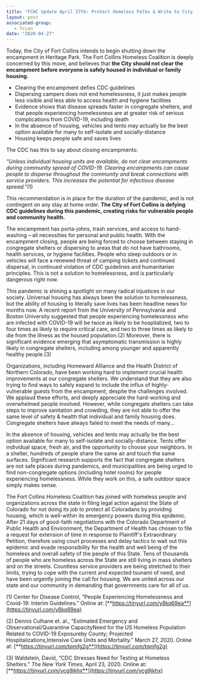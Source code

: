 ```yaml
---
title: "FCHC Update April 27th: Protect Homeless Folks & Write to City Leaders Today"
layout: post
associated-group:
   - fccan
date: "2020-04-27"
---
```


Today, the City of Fort Collins intends to begin shutting down the encampment in Heritage Park. The Fort Collins Homeless Coalition is deeply concerned by this move, and believes that **the City should not clear the encampment before everyone is safely housed in individual or family housing.**  

- Clearing the encampment defies CDC guidelines 
- Dispersing campers does not end homelessness, it just makes people less visible and less able to access health and hygiene facilities
- Evidence shows that disease spreads faster in congregate shelters, and that people experiencing homelessness are at greater risk of serious complications from COVID-19, including death
- In the absence of housing, vehicles and tents may actually be the best option available for many to self-isolate and socially-distance
- Housing keeps people safe and saves lives

The CDC has this to say about closing encampments:   

_“Unless individual housing units are available, do not clear encampments during community spread of COVID-19. Clearing encampments can cause people to disperse throughout the community and break connections with service providers. This increases the potential for infectious disease spread."_(1)  

This recommendation is in place for the duration of the pandemic, and is not contingent on any stay at home order. **The City of Fort Collins is defying CDC guidelines during this pandemic, creating risks for vulnerable people and community health.**

The encampment has porta-johns, trash services, and access to hand-washing – all necessities for personal and public health. With the encampment closing, people are being forced to choose between staying in congregate shelters or dispersing to areas that do not have bathrooms, health services, or hygiene facilities. People who sleep outdoors or in vehicles will face a renewed threat of camping tickets and continued dispersal, in continued violation of CDC guidelines and humanitarian principles. This is not a solution to homelessness, and is particularly dangerous right now.

This pandemic is shining a spotlight on many radical injustices in our society. Universal housing has always been the solution to homelessness, but the ability of housing to literally save lives has been headline news for months now. A recent report from the University of Pennsylvania and Boston University suggested that people experiencing homelessness who are infected with COVID-19 will be twice as likely to be hospitalized, two to four times as likely to require critical care, and two to three times as likely to die from the illness as the housed population.(2) Moreover, there is significant evidence emerging that asymptomatic transmission is highly likely in congregate shelters, including among younger and apparently healthy people.(3) 

Organizations, including Homeward Alliance and the Health District of Northern Colorado, have been working hard to implement crucial health improvements at our congregate shelters. We understand that they are also trying to find ways to safely expand to include the influx of highly-vulnerable guests from the encampment, despite the challenges involved. We applaud these efforts, and deeply appreciate the hard-working and overwhelmed people involved. However, while congregate shelters can take steps to improve sanitation and crowding, they are not able to offer the same level of safety & health that individual and family housing does. Congregate shelters have always failed to meet the needs of many...

In the absence of housing, vehicles and tents may actually be the best option available for many to self-isolate and socially-distance. Tents offer individual space, fresh air, and the opportunity to choose your neighbors. In a shelter, hundreds of people share the same air and touch the same surfaces. Significant research supports the fact that congregate shelters are not safe places during pandemics, and municipalities are being urged to find non-congregate options (including hotel rooms) for people experiencing homelessness. While they work on this, a safe outdoor space simply makes sense.

The Fort Collins Homeless Coalition has joined with homeless people and organizations across the state in filing legal action against the State of Colorado for not doing its job to protect all Coloradans by providing housing, which is well-within its emergency powers during this epidemic. After 21 days of good-faith negotiations with the Colorado Department of Public Health and Environment, the Department of Health has chosen to file a request for extension of time in response to Plaintiff's Extraordinary Petition, therefore using court processes and delay tactics to wait out this epidemic and evade responsibility for the health and well being of the homeless and overall safety of the people of this State. Tens of thousands of people who are homeless across the State are still living in mass shelters and on the streets. Countless service providers are being stretched to their limits, trying to cope with the current and expected tsunami of need, and have been urgently joining the call for housing. We are united across our state and our community in demanding that governments care for all of us.

(1) Center for Disease Control, “People Experiencing Homelessness and Covid-19: Interim Guidelines.” Online at: [**https://tinyurl.com/y8kq69ea**](https://tinyurl.com/y8kq69ea)  

(2) Dennis Culhane et. al., “Estimated Emergency and Observational/Quarantine CapacityNeed for the US Homeless Population Related to COVID-19 Exposureby County; Projected Hospitalizations,Intensive Care Units and Mortality.” March 27, 2020. Online at: [**https://tinyurl.com/tqmfg2g**](https://tinyurl.com/tqmfg2g)  

(3) Waldstein, David, “CDC Stresses Need for Testing at Homeless Shelters.” _The New York Times_, April 23, 2020. Online at: [**https://tinyurl.com/ycg9jkhx**](https://tinyurl.com/ycg9jkhx)
